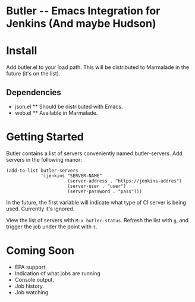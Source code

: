 Butler -- Emacs Integration for Jenkins (And maybe Hudson)
======

Install
=======

Add butler.el to your load path. This will be distributed to Marmalade in the future (it's on the list).

Dependencies
------------

* json.el
** Should be distributed with Emacs.
* web.el
** Available in Marmalade.

Getting Started
===============

Butler contains a list of servers conveniently named butler-servers. Add servers in the following manor:

```elisp
(add-to-list butler-servers
             '(jenkins "SERVER-NAME"
                       (server-address . "https://jenkins-addres")
                       (server-user . "user")
                       (server-password . "pass")))
```

In the future, the first variable will indicate what type of CI server is being used. Currently it's ignored.

View the list of servers with `M-x butler-status`. Refresh the list with `g`, and trigger the job under the point with `t`.

Coming Soon
===========

* EPA support.
* Indication of what jobs are running
* Console output.
* Job history.
* Job watching.
